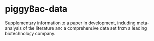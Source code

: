 # piggyBac-data
Supplementary information to a paper in development, including meta-analysis of the literature and a comprehensive data set from a leading biotechnology company.
